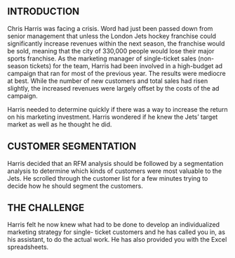 ## INTRODUCTION 
Chris Harris was facing a crisis. Word had just been passed down from senior management that unless the London Jets hockey franchise could significantly increase revenues within the next season, the franchise would be sold, meaning that the city of 330,000 people would lose their major sports franchise. As the marketing manager of single-ticket sales (non-season tickets) for the team, Harris had been involved in a high-budget ad campaign that ran for most of the previous year. The results were mediocre at best. While the number of new customers and total sales had risen slightly, the increased revenues were largely offset by the costs of the ad campaign. 

Harris needed to determine quickly if there was a way to increase the return on his marketing investment. Harris wondered if he knew the Jets’ target market as well as he thought he did.

## CUSTOMER SEGMENTATION
Harris decided that an RFM analysis should be followed by a segmentation analysis to determine which kinds of customers were most valuable to the Jets. He scrolled through the customer list for a few minutes trying to decide how he should segment the customers.

## THE CHALLENGE
Harris felt he now knew what had to be done to develop an individualized marketing strategy for single- ticket customers and he has called you in, as his assistant, to do the actual work. He has also provided you with the Excel spreadsheets.